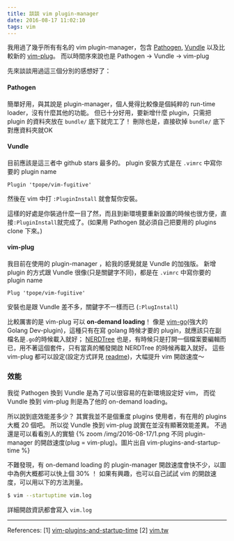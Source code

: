 ```yaml
---
title: 談談 vim plugin-manager
date: 2016-08-17 11:02:10
tags: vim
---
```


我用過了幾乎所有有名的 vim plugin-manager，包含 [Pathogen](https://github.com/tpope/vim-pathogen), [Vundle](https://github.com/VundleVim/Vundle.vim) 以及比較新的 [vim-plug](https://github.com/junegunn/vim-plug)。
而以時間序來說也是 Pathogen -> Vundle -> vim-plug

先來談談用過這三個分別的感想好了：

<!-- more -->
#### Pathogen
簡單好用，與其說是 plugin-manager，個人覺得比較像是個純粹的 run-time loader，沒有什麼其他的功能。
但已十分好用，要新增什麼 plugin，只需把 plugin 的資料夾放在 `bundle/` 底下就完工了！
刪除也是，直接砍掉 `bundle/` 底下對應資料夾就OK

#### Vundle
目前應該是這三者中 github stars 最多的。
plugin 安裝方式是在 `.vimrc` 中寫你要的 plugin name

```vim
Plugin 'tpope/vim-fugitive'
```
然後在 vim 中打 `:PluginInstall` 就會幫你安裝。

這樣的好處是你裝過什麼一目了然，而且到新環境要重新設置的時候也很方便，直接`:PluginInstall`就完成了。(如果用 Pathogen 就必須自己把要用的 plugins clone 下來。)

#### vim-plug
我目前在使用的 plugin-manager ，給我的感覺就是 Vundle 的加強版。
新增 plugin 的方式跟 Vundle 很像(只是關鍵字不同)，都是在 `.vimrc` 中寫你要的 plugin name

```vim
Plug 'tpope/vim-fugitive'
```
安裝也是跟 Vundle 差不多，關鍵字不一樣而已 (`:PlugInstall`)

比較厲害的是 vim-plug 可以 **on-demand loading**！
像是 [vim-go](https://github.com/fatih/vim-go)(強大的 Golang Dev-plugin)，這種只有在寫 golang 時候才要的 plugin，就應該只在副檔名是`.go`的時候載入就好；
[NERDTree](https://github.com/scrooloose/nerdtree) 也是，有時候只是打開一個檔案要編輯而已，用不著這個套件，只有當真的觸發開啟 NERDTree 的時候再載入就好。
這些 vim-plug 都可以設定(設定方式詳見 [readme](https://github.com/junegunn/vim-plug))，大幅提升 vim 開啟速度～

### 效能
我從 Pathogen 換到 Vundle 是為了可以很容易的在新環境設定好 vim，
而從 Vundle 換到 vim-plug 則是為了他的 on-demand loading。

所以說到底效能差多少？
其實我並不是個重度 plugins 使用者，有在用的 plugins 大概 20 個吧。
所以從 Vundle 換到 vim-plug 說實在並沒有顯著效能差異。
不過還是可以看看別人的實驗
{% zoom /img/2016-08-17/1.png 不同 plugin-manager 的開啟速度(plug = vim-plug)。圖片出自 vim-plugins-and-startup-time %}
 
不難發現，有 on-demand loading 的 plugin-manager 開啟速度會快不少，以圖中為例大概都可以快上個 30% ！
如果有興趣，也可以自己試試 vim 的開啟速度，可以用以下的方法測量。

```bash
$ vim --startuptime vim.log
```

詳細開啟資訊都會寫入 `vim.log`

---

References:
[1] [vim-plugins-and-startup-time](http://junegunn.kr/2014/07/vim-plugins-and-startup-time/)
[2] [vim.tw](https://www.facebook.com/groups/vim.tw/)
